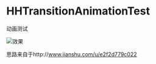 # HHTransitionAnimationTest
动画测试

![效果](https://github.com/haohaocai/HHTransitionAnimationTest/blob/master/resource/transitionAnimation.gif)

思路来自于http://www.jianshu.com/u/e2f2d779c022
